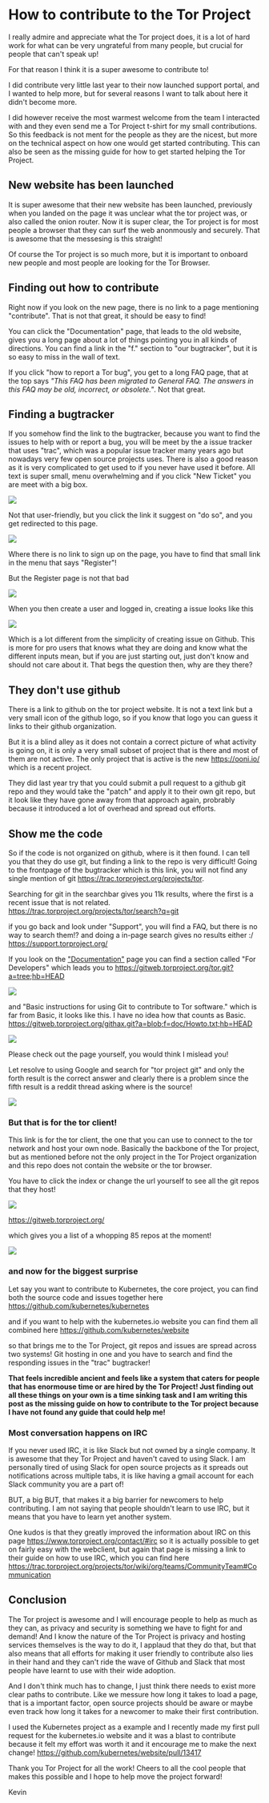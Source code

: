 # How to contribute to the Tor Project

I really admire and appreciate what the Tor project does, it is a lot of hard work for what can be very ungrateful from many people, but crucial for people that can't speak up!

For that reason I think it is a super awesome to contribute to!

I did contribute very little last year to their now launched support portal, and I wanted to help more, but for several reasons I want to talk about here it didn't become more.

I did however receive the most warmest welcome from the team I interacted with and they even send me a Tor Project t-shirt for my small contributions. So this feedback is not ment for the people as they are the nicest, but more on the technical aspect on how one would get started contributing. This can also be seen as the missing guide for how to get started helping the Tor Project.

## New website has been launched

It is super awesome that their new website has been launched, previously when you landed on the page it was unclear what the tor project was, or also called the onion router. Now it is super clear, the Tor project is for most people a browser that they can surf the web anonmously and securely. That is awesome that the messesing is this straight!

Of course the Tor project is so much more, but it is important to onboard new people and most people are looking for the Tor Browser.

## Finding out how to contribute

Right now if you look on the new page, there is no link to a page mentioning "contribute". That is not that great, it should be easy to find!

You can click the "Documentation" page, that leads to the old website, gives you a long page about a lot of things pointing you in all kinds of directions. You can find a link in the "f." section to "our bugtracker", but it is so easy to miss in the wall of text.

If you click "how to report a Tor bug", you get to a long FAQ page, that at the top says _"This FAQ has been migrated to General FAQ. The answers in this FAQ may be old, incorrect, or obsolete."_. Not that great.

## Finding a bugtracker

If you somehow find the link to the bugtracker, because you want to find the issues to help with or report a bug, you will be meet by the a issue tracker that uses "trac", which was a popular issue tracker many years ago but nowadays very few open source projects uses. There is also a good reason as it is very complicated to get used to if you never have used it before. All text is super small, menu overwhelming and if you click "New Ticket" you are meet with a big box.

![](https://i.imgur.com/4oLFCa4.png)

Not that user-friendly, but you click the link it suggest on "do so", and you get redirected to this page.

![](https://i.imgur.com/RxxMeTL.png)

Where there is no link to sign up on the page, you have to find that small link in the menu that says "Register"!

But the Register page is not that bad

![](https://i.imgur.com/drzeu7v.png)

When you then create a user and logged in, creating a issue looks like this

![](https://i.imgur.com/Y6iEIOU.png)

Which is a lot different from the simplicity of creating issue on Github. This is more for pro users that knows what they are doing and know what the different inputs mean, but if you are just starting out, just don't know and should not care about it. That begs the question then, why are they there?

## They don't use github

There is a link to github on the tor project website. It is not a text link but a very small icon of the github logo, so if you know that logo you can guess it links to their github organization.

But it is a blind alley as it does not contain a correct picture of what activity is going on, it is only a very small subset of project that is there and most of them are not active. The only project that is active is the new https://ooni.io/ which is a recent project.

They did last year try that you could submit a pull request to a github git repo and they would take the "patch" and apply it to their own git repo, but it look like they have gone away from that approach again, probrably because it introduced a lot of overhead and spread out efforts.

## Show me the code

So if the code is not organized on github, where is it then found. I can tell you that they do use git, but finding a link to the repo is very difficult! Going to the frontpage of the bugtracker which is this link, you will not find any single mention of git https://trac.torproject.org/projects/tor.

Searching for git in the searchbar gives you 11k results, where the first is a recent issue that is not related. https://trac.torproject.org/projects/tor/search?q=git

if you go back and look under "Support", you will find a FAQ, but there is no way to search them!? and doing a in-page search gives no results either :/ https://support.torproject.org/

If you look on the ["Documentation"](https://2019.www.torproject.org/docs/documentation) page you can find a section called "For Developers" which leads you to https://gitweb.torproject.org/tor.git?a=tree;hb=HEAD

![](https://i.imgur.com/UZhlCD8.png)

and "Basic instructions for using Git to contribute to Tor software." which is far from Basic, it looks like this. I have no idea how that counts as Basic. https://gitweb.torproject.org/githax.git?a=blob;f=doc/Howto.txt;hb=HEAD

![](https://i.imgur.com/AH2ndPd.png)

Please check out the page yourself, you would think I mislead you!

Let resolve to using Google and search for "tor project git" and only the forth result is the correct answer and clearly there is a problem since the fifth result is a reddit thread asking where is the source!

![](https://i.imgur.com/KgSiIoa.png)

### But that is for the tor client!

This link is for the tor client, the one that you can use to connect to the tor network and host your own node. Basically the backbone of the Tor project, but as mentioned before not the only project in the Tor Project organization and this repo does not contain the website or the tor browser.

You have to click the index or change the url yourself to see all the git repos that they host!

![](https://i.imgur.com/FvI1fHN.png)

https://gitweb.torproject.org/

which gives you a list of a whopping 85 repos at the moment!

![](https://i.imgur.com/a1iChWE.png)

### and now for the biggest surprise

Let say you want to contribute to Kubernetes, the core project, you can find both the source code and issues together here https://github.com/kubernetes/kubernetes

and if you want to help with the kubernetes.io website you can find them all combined here https://github.com/kubernetes/website

so that brings me to the Tor Project, git repos and issues are spread across two systems! Git hosting in one and you have to search and find the responding issues in the "trac" bugtracker!

**That feels incredible ancient and feels like a system that caters for people that has enormouse time or are hired by the Tor Project! Just finding out all these things on your own is a time sinking task and I am writing this post as the missing guide on how to contribute to the Tor project because I have not found any guide that could help me!**

### Most conversation happens on IRC

If you never used IRC, it is like Slack but not owned by a single company. It is awesome that they Tor Project and haven't caved to using Slack. I am personally tired of using Slack for open source projects as it spreads out notifications across multiple tabs, it is like having a gmail account for each Slack community you are a part of!

BUT, a big BUT, that makes it a big barrier for newcomers to help contributing. I am not saying that people shouldn't learn to use IRC, but it means that you have to learn yet another system.

One kudos is that they greatly improved the information about IRC on this page https://www.torproject.org/contact/#irc so it is actually possible to get on fairly easy with the webclient, but again that page is missing a link to their guide on how to use IRC, which you can find here https://trac.torproject.org/projects/tor/wiki/org/teams/CommunityTeam#Communication

## Conclusion

The Tor project is awesome and I will encourage people to help as much as they can, as privacy and security is something we have to fight for and demand! And I know the nature of the Tor Project is privacy and hosting services themselves is the way to do it, I applaud that they do that, but that also means that all efforts for making it user friendly to contribute also lies in their hand and they can't ride the wave of Github and Slack that most people have learnt to use with their wide adoption.

And I don't think much has to change, I just think there needs to exist more clear paths to contribute. Like we messure how long it takes to load a page, that is a important factor, open source projects should be aware or maybe even track how long it takes for a newcomer to make their first contribution.

I used the Kubernetes project as a example and I recently made my first pull request for the kubernetes.io website and it was a blast to contribute because it felt my effort was worth it and it encourage me to make the next change! https://github.com/kubernetes/website/pull/13417

Thank you Tor Project for all the work! Cheers to all the cool people that makes this possible and I hope to help move the project forward!

Kevin
